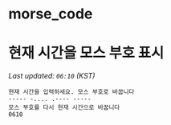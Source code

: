 # morse_code
# 현재 시간을 모스 부호 표시
<!-- MORSE_TIME_START -->
_Last updated: `06:10` (KST)_

```
현재 시간을 입력하세요. 모스 부호로 바꿉니다
----- -.... .---- -----
모스 부호를 다시 현재 시간으로 바꿉니다
0610
```
<!-- MORSE_TIME_END -->
